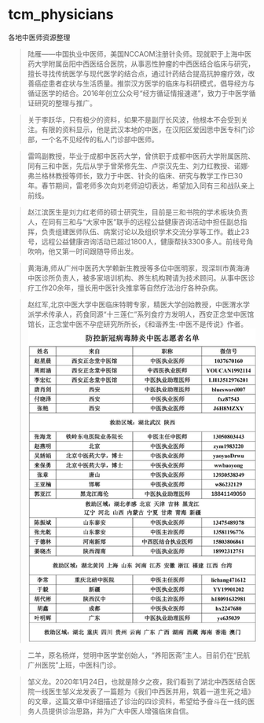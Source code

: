 # tcm_physicians
各地中医师资源整理


>陆雁——中国执业中医师，美国NCCAOM注册针灸师。现就职于上海中医药大学附属岳阳中西医结合医院，从事恶性肿瘤的中西医结合临床与研究，擅长寻找传统医学与现代医学的结合点，通过针药结合提高抗肿瘤疗效，改善癌症患者症状与生活质量。推崇汉方医学的临床与科研模式，倡导经方与循证医学的结合。2016年创立公众号“经方循证情报速递”，致力于中医学循证研究的整理与推广。

>关于李跃华，只有极少的资料，如果不是副厅长风波，他根本不会受到关注。有限的资料显示，他是武汉本地的中医，在汉阳区爱因思中医专科门诊部，一个名不见经传的私人门诊部中医师。

>雷鸣副教授，毕业于成都中医药大学，曾供职于成都中医药大学附属医院、同有三和中医，先后从学于曾荣修先生、卢崇汉先生、刘力红教授、诺娜·弗兰格林教授等师长，致力于中医、针灸的临床、研究与教学工作已30年。春节期间，雷老师多次向刘老师迫切表达，希望加入同有三和战队亲上前线。

>赵江滨医生是刘力红老师的硕士研究生，目前是三和书院的学术板块负责人，在同有三和与“大家中医”联手的远程公益健康咨询活动中担任副总指挥，负责组建医师队伍、病案讨论以及组织学术交流分享等工作。截止23号，远程公益健康咨询活动已超过1800人，健康帮扶3300多人。前线号角吹响，他又第一时间跟随导师出发。

>黄海涛,师从广州中医药大学赖新生教授等多位中医明家，现深圳市黄海涛中医诊所负责人，被多家培训机构、养生机构聘请为技术顾问。从事中医诊疗工作20余年，擅长用中医针灸推拿等自然疗法治疗各种杂病。

>赵红军,北京中医大学中医临床特聘专家，精医大学创始教授，中医渭水学派学术传承人，药食同源“十三莲仁”系列食疗方发明人，西安正念堂中医馆馆长，正念堂中医不孕症研究所所长，《和谐养生-中医不是传说》作者。![正念堂组织的网上义诊](res/znt.jpg)

>二羊，原名杨烊，觉明中医学堂创始人，“养阳医斋”主人。目前仍在“民航广州医院”上班，中医科门诊。

>邹义龙。2020年1月24日，也就是除夕之夜，我们看到了湖北中西医结合医院一线医生邹义龙发表了一篇题为《我们中西医并用，筑着一道生死之墙》的文章，这篇文章中详细描述了诊治的四诊资料，希望给予奋斗在一线的医务人员提供诊治思路，并为广大中医人增强临床自信。


